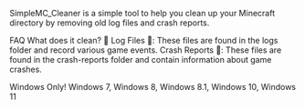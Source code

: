 SimpleMC_Cleaner is a simple tool to help you clean up your Minecraft directory by removing old log files and crash reports.

FAQ
What does it clean?
🚮 Log Files 📄: These files are found in the logs folder and record various game events. 
Crash Reports 🚫: These files are found in the crash-reports folder and contain information about game crashes.

Windows Only!
Windows 7, Windows 8, Windows 8.1, Windows 10, Windows 11

